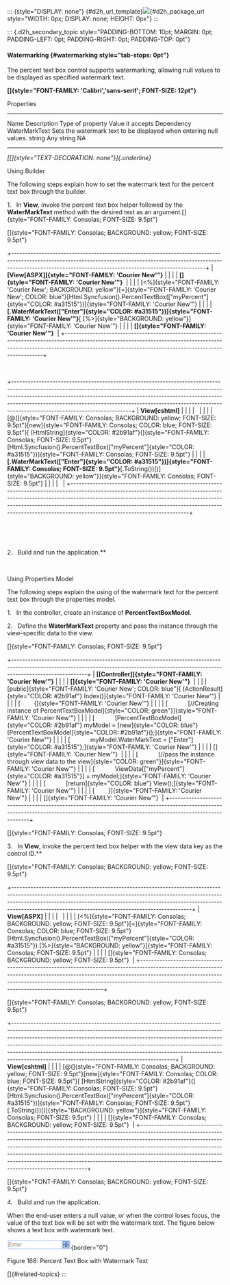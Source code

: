 ::: {style="DISPLAY: none"}
[](ms-xhelp:///?Id=d2h_url_template){#d2h_url_template}![](!package_url!){#d2h_package_url style="WIDTH: 0px; DISPLAY: none; HEIGHT: 0px"}
:::

::: {.d2h_secondary_topic style="PADDING-BOTTOM: 10pt; MARGIN: 0pt; PADDING-LEFT: 0pt; PADDING-RIGHT: 0pt; PADDING-TOP: 0pt"}
#### Watermarking {#watermarking style="tab-stops: 0pt"}

The percent text box control supports watermarking, allowing null values to be displayed as specified watermark text.

**[]{style="FONT-FAMILY: 'Calibri','sans-serif'; FONT-SIZE: 12pt"}** 

Properties

  --------------- -------------------------------------------------------------------- ------------------ ------------------ ------------
  Name            Description                                                          Type of property   Value it accepts   Dependency
  WaterMarkText   Sets the watermark text to be displayed when entering null values.   string             Any string         NA
  --------------- -------------------------------------------------------------------- ------------------ ------------------ ------------

*[[]{style="TEXT-DECORATION: none"}]{.underline}* 

Using Builder

The following steps explain how to set the watermark text for the percent text box through the builder.

1.   In **View**, invoke the percent text box helper followed by the **WaterMarkText** method with the desired text as an argument.[]{style="FONT-FAMILY: Consolas; FONT-SIZE: 9.5pt"}

[]{style="FONT-FAMILY: Consolas; BACKGROUND: yellow; FONT-SIZE: 9.5pt"} 

+----------------------------------------------------------------------------------------------------------------------------------------------------------------------------------------------------------------------------------+
| **[View\[ASPX\]]{style="FONT-FAMILY: 'Courier New'"}**                                                                                                                                                                           |
|                                                                                                                                                                                                                                  |
| **[]{style="FONT-FAMILY: 'Courier New'"}**                                                                                                                                                                                       |
|                                                                                                                                                                                                                                  |
| [\<%]{style="FONT-FAMILY: 'Courier New'; BACKGROUND: yellow"}[=]{style="FONT-FAMILY: 'Courier New'; COLOR: blue"}[Html.Syncfusion().PercentTextBox([\"myPercent\"]{style="COLOR: #a31515"})]{style="FONT-FAMILY: 'Courier New'"} |
|                                                                                                                                                                                                                                  |
| **[.WaterMarkText([\"Enter\"]{style="COLOR: #a31515"})]{style="FONT-FAMILY: 'Courier New'"}**[ [%\>]{style="BACKGROUND: yellow"}]{style="FONT-FAMILY: 'Courier New'"}                                                            |
|                                                                                                                                                                                                                                  |
| **[]{style="FONT-FAMILY: 'Courier New'"}**                                                                                                                                                                                       |
+----------------------------------------------------------------------------------------------------------------------------------------------------------------------------------------------------------------------------------+

 

+-------------------------------------------------------------------------------------------------------------------------------------------------------------------------------------------------------------------------------------------------------------------------------------------------------------------------------------------------------------------+
| **View\[cshtml\]**                                                                                                                                                                                                                                                                                                                                                |
|                                                                                                                                                                                                                                                                                                                                                                   |
|                                                                                                                                                                                                                                                                                                                                                                   |
|                                                                                                                                                                                                                                                                                                                                                                   |
| [@(]{style="FONT-FAMILY: Consolas; BACKGROUND: yellow; FONT-SIZE: 9.5pt"}[new]{style="FONT-FAMILY: Consolas; COLOR: blue; FONT-SIZE: 9.5pt"}[ [HtmlString]{style="COLOR: #2b91af"}(]{style="FONT-FAMILY: Consolas; FONT-SIZE: 9.5pt"}[Html.Syncfusion().PercentTextBox([\"myPercent\"]{style="COLOR: #a31515"})]{style="FONT-FAMILY: Consolas; FONT-SIZE: 9.5pt"} |
|                                                                                                                                                                                                                                                                                                                                                                   |
| **[.WaterMarkText([\"Enter\"]{style="COLOR: #a31515"})]{style="FONT-FAMILY: Consolas; FONT-SIZE: 9.5pt"}**[.ToString())[)]{style="BACKGROUND: yellow"}]{style="FONT-FAMILY: Consolas; FONT-SIZE: 9.5pt"}                                                                                                                                                          |
|                                                                                                                                                                                                                                                                                                                                                                   |
|                                                                                                                                                                                                                                                                                                                                                                   |
+-------------------------------------------------------------------------------------------------------------------------------------------------------------------------------------------------------------------------------------------------------------------------------------------------------------------------------------------------------------------+

 

 

2.   Build and run the application.**

 

Using Properties Model

The following steps explain the using of the watermark text for the percent text box through the properties model.

1.   In the controller, create an instance of **PercentTextBoxModel**.

2.   Define the **WaterMarkText** property and pass the instance through the view-specific data to the view.

[]{style="FONT-FAMILY: Consolas; FONT-SIZE: 9.5pt"} 

+---------------------------------------------------------------------------------------------------------------------------------------------------------------------------------------+
| **[\[Controller\]]{style="FONT-FAMILY: 'Courier New'"}**                                                                                                                              |
|                                                                                                                                                                                       |
| **[]{style="FONT-FAMILY: 'Courier New'"}**                                                                                                                                            |
|                                                                                                                                                                                       |
| [public]{style="FONT-FAMILY: 'Courier New'; COLOR: blue"}[ [ActionResult]{style="COLOR: #2b91af"} Index()]{style="FONT-FAMILY: 'Courier New'"}                                        |
|                                                                                                                                                                                       |
| [        {]{style="FONT-FAMILY: 'Courier New'"}                                                                                                                                       |
|                                                                                                                                                                                       |
| [            [//Creating instance of PercentTextBoxModel]{style="COLOR: green"}]{style="FONT-FAMILY: 'Courier New'"}                                                                  |
|                                                                                                                                                                                       |
| [            [PercentTextBoxModel]{style="COLOR: #2b91af"} myModel = [new]{style="COLOR: blue"} [PercentTextBoxModel]{style="COLOR: #2b91af"}();]{style="FONT-FAMILY: 'Courier New'"} |
|                                                                                                                                                                                       |
| [            myModel.WaterMarkText = [\"Enter\"]{style="COLOR: #a31515"};]{style="FONT-FAMILY: 'Courier New'"}                                                                        |
|                                                                                                                                                                                       |
| []{style="FONT-FAMILY: 'Courier New'"}                                                                                                                                                |
|                                                                                                                                                                                       |
| [            [//pass the instance through view data to the view]{style="COLOR: green"}]{style="FONT-FAMILY: 'Courier New'"}                                                           |
|                                                                                                                                                                                       |
| [            ViewData\[[\"myPercent\"]{style="COLOR: #a31515"}\] = myModel;]{style="FONT-FAMILY: 'Courier New'"}                                                                      |
|                                                                                                                                                                                       |
| [            [return]{style="COLOR: blue"} View();]{style="FONT-FAMILY: 'Courier New'"}                                                                                               |
|                                                                                                                                                                                       |
| [        }]{style="FONT-FAMILY: 'Courier New'"}                                                                                                                                       |
|                                                                                                                                                                                       |
| []{style="FONT-FAMILY: 'Courier New'"}                                                                                                                                                |
+---------------------------------------------------------------------------------------------------------------------------------------------------------------------------------------+

[]{style="FONT-FAMILY: Consolas; FONT-SIZE: 9.5pt"} 

3.   In **View**, invoke the percent text box helper with the view data key as the control ID.**

[]{style="FONT-FAMILY: Consolas; BACKGROUND: yellow; FONT-SIZE: 9.5pt"} 

+-----------------------------------------------------------------------------------------------------------------------------------------------------------------------------------------------------------------------------------------------------------------------------------------------------------+
| **View\[ASPX\]**                                                                                                                                                                                                                                                                                          |
|                                                                                                                                                                                                                                                                                                           |
|                                                                                                                                                                                                                                                                                                           |
|                                                                                                                                                                                                                                                                                                           |
| [\<%]{style="FONT-FAMILY: Consolas; BACKGROUND: yellow; FONT-SIZE: 9.5pt"}[=]{style="FONT-FAMILY: Consolas; COLOR: blue; FONT-SIZE: 9.5pt"}[Html.Syncfusion().PercentTextBox([\"myPercent\"]{style="COLOR: #a31515"}) [%\>]{style="BACKGROUND: yellow"}]{style="FONT-FAMILY: Consolas; FONT-SIZE: 9.5pt"} |
|                                                                                                                                                                                                                                                                                                           |
| []{style="FONT-FAMILY: Consolas; BACKGROUND: yellow; FONT-SIZE: 9.5pt"}                                                                                                                                                                                                                                   |
+-----------------------------------------------------------------------------------------------------------------------------------------------------------------------------------------------------------------------------------------------------------------------------------------------------------+

[]{style="FONT-FAMILY: Consolas; BACKGROUND: yellow; FONT-SIZE: 9.5pt"} 

+-----------------------------------------------------------------------------------------------------------------------------------------------------------------------------------------------------------------------------------------------------------------------------------------------------------------------------------------------------------------------------------------------------------------------------------------------------------------+
| **View\[cshtml\]**                                                                                                                                                                                                                                                                                                                                                                                                                                              |
|                                                                                                                                                                                                                                                                                                                                                                                                                                                                 |
| [@(]{style="FONT-FAMILY: Consolas; BACKGROUND: yellow; FONT-SIZE: 9.5pt"}[new]{style="FONT-FAMILY: Consolas; COLOR: blue; FONT-SIZE: 9.5pt"}[ [HtmlString]{style="COLOR: #2b91af"}(]{style="FONT-FAMILY: Consolas; FONT-SIZE: 9.5pt"}[Html.Syncfusion().PercentTextBox([\"myPercent\"]{style="COLOR: #a31515"})]{style="FONT-FAMILY: Consolas; FONT-SIZE: 9.5pt"}[.ToString())[)]{style="BACKGROUND: yellow"}]{style="FONT-FAMILY: Consolas; FONT-SIZE: 9.5pt"} |
|                                                                                                                                                                                                                                                                                                                                                                                                                                                                 |
| []{style="FONT-FAMILY: Consolas; BACKGROUND: yellow; FONT-SIZE: 9.5pt"}                                                                                                                                                                                                                                                                                                                                                                                         |
+-----------------------------------------------------------------------------------------------------------------------------------------------------------------------------------------------------------------------------------------------------------------------------------------------------------------------------------------------------------------------------------------------------------------------------------------------------------------+

[]{style="FONT-FAMILY: Consolas; BACKGROUND: yellow; FONT-SIZE: 9.5pt"} 

4.   Build and run the application.

When the end-user enters a null value, or when the control loses focus, the value of the text box will be set with the watermark text. The figure below shows a text box with watermark text.

![Description: C:\\Work Place\\Work Trunk\\features\\SF4718\\Numeric\\concepts\\watermark.png](ImagesExt/image56_175.png){border="0"}

Figure 168: Percent Text Box with Watermark Text

[]{#related-topics}
:::
